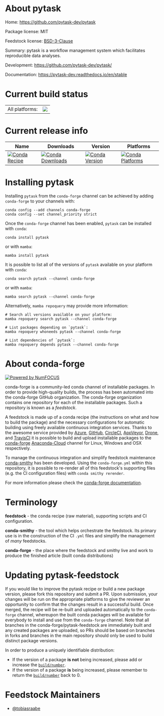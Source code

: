 About pytask
============

Home: https://github.com/pytask-dev/pytask

Package license: MIT

Feedstock license: [BSD-3-Clause](https://github.com/conda-forge/pytask-feedstock/blob/main/LICENSE.txt)

Summary: pytask is a workflow management system which facilitates reproducible data analyses.

Development: https://github.com/pytask-dev/pytask/

Documentation: https://pytask-dev.readthedocs.io/en/stable

Current build status
====================


<table><tr><td>All platforms:</td>
    <td>
      <a href="https://dev.azure.com/conda-forge/feedstock-builds/_build/latest?definitionId=12121&branchName=main">
        <img src="https://dev.azure.com/conda-forge/feedstock-builds/_apis/build/status/pytask-feedstock?branchName=main">
      </a>
    </td>
  </tr>
</table>

Current release info
====================

| Name | Downloads | Version | Platforms |
| --- | --- | --- | --- |
| [![Conda Recipe](https://img.shields.io/badge/recipe-pytask-green.svg)](https://anaconda.org/conda-forge/pytask) | [![Conda Downloads](https://img.shields.io/conda/dn/conda-forge/pytask.svg)](https://anaconda.org/conda-forge/pytask) | [![Conda Version](https://img.shields.io/conda/vn/conda-forge/pytask.svg)](https://anaconda.org/conda-forge/pytask) | [![Conda Platforms](https://img.shields.io/conda/pn/conda-forge/pytask.svg)](https://anaconda.org/conda-forge/pytask) |

Installing pytask
=================

Installing `pytask` from the `conda-forge` channel can be achieved by adding `conda-forge` to your channels with:

```
conda config --add channels conda-forge
conda config --set channel_priority strict
```

Once the `conda-forge` channel has been enabled, `pytask` can be installed with `conda`:

```
conda install pytask
```

or with `mamba`:

```
mamba install pytask
```

It is possible to list all of the versions of `pytask` available on your platform with `conda`:

```
conda search pytask --channel conda-forge
```

or with `mamba`:

```
mamba search pytask --channel conda-forge
```

Alternatively, `mamba repoquery` may provide more information:

```
# Search all versions available on your platform:
mamba repoquery search pytask --channel conda-forge

# List packages depending on `pytask`:
mamba repoquery whoneeds pytask --channel conda-forge

# List dependencies of `pytask`:
mamba repoquery depends pytask --channel conda-forge
```


About conda-forge
=================

[![Powered by
NumFOCUS](https://img.shields.io/badge/powered%20by-NumFOCUS-orange.svg?style=flat&colorA=E1523D&colorB=007D8A)](https://numfocus.org)

conda-forge is a community-led conda channel of installable packages.
In order to provide high-quality builds, the process has been automated into the
conda-forge GitHub organization. The conda-forge organization contains one repository
for each of the installable packages. Such a repository is known as a *feedstock*.

A feedstock is made up of a conda recipe (the instructions on what and how to build
the package) and the necessary configurations for automatic building using freely
available continuous integration services. Thanks to the awesome service provided by
[Azure](https://azure.microsoft.com/en-us/services/devops/), [GitHub](https://github.com/),
[CircleCI](https://circleci.com/), [AppVeyor](https://www.appveyor.com/),
[Drone](https://cloud.drone.io/welcome), and [TravisCI](https://travis-ci.com/)
it is possible to build and upload installable packages to the
[conda-forge](https://anaconda.org/conda-forge) [Anaconda-Cloud](https://anaconda.org/)
channel for Linux, Windows and OSX respectively.

To manage the continuous integration and simplify feedstock maintenance
[conda-smithy](https://github.com/conda-forge/conda-smithy) has been developed.
Using the ``conda-forge.yml`` within this repository, it is possible to re-render all of
this feedstock's supporting files (e.g. the CI configuration files) with ``conda smithy rerender``.

For more information please check the [conda-forge documentation](https://conda-forge.org/docs/).

Terminology
===========

**feedstock** - the conda recipe (raw material), supporting scripts and CI configuration.

**conda-smithy** - the tool which helps orchestrate the feedstock.
                   Its primary use is in the construction of the CI ``.yml`` files
                   and simplify the management of *many* feedstocks.

**conda-forge** - the place where the feedstock and smithy live and work to
                  produce the finished article (built conda distributions)


Updating pytask-feedstock
=========================

If you would like to improve the pytask recipe or build a new
package version, please fork this repository and submit a PR. Upon submission,
your changes will be run on the appropriate platforms to give the reviewer an
opportunity to confirm that the changes result in a successful build. Once
merged, the recipe will be re-built and uploaded automatically to the
`conda-forge` channel, whereupon the built conda packages will be available for
everybody to install and use from the `conda-forge` channel.
Note that all branches in the conda-forge/pytask-feedstock are
immediately built and any created packages are uploaded, so PRs should be based
on branches in forks and branches in the main repository should only be used to
build distinct package versions.

In order to produce a uniquely identifiable distribution:
 * If the version of a package **is not** being increased, please add or increase
   the [``build/number``](https://docs.conda.io/projects/conda-build/en/latest/resources/define-metadata.html#build-number-and-string).
 * If the version of a package **is** being increased, please remember to return
   the [``build/number``](https://docs.conda.io/projects/conda-build/en/latest/resources/define-metadata.html#build-number-and-string)
   back to 0.

Feedstock Maintainers
=====================

* [@tobiasraabe](https://github.com/tobiasraabe/)

